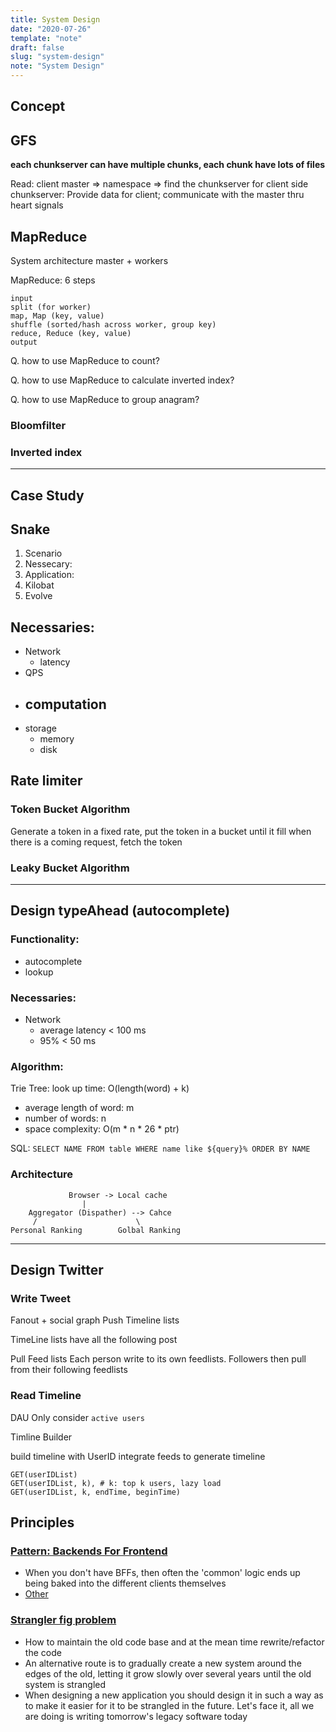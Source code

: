 ```yaml
---
title: System Design
date: "2020-07-26"
template: "note"
draft: false
slug: "system-design"
note: "System Design"
---
```

## Concept

## GFS
**each chunkserver can have multiple chunks, each chunk have lots of files**

Read:
client
master => namespace => find the chunkserver for client side
chunkserver: Provide data for client; communicate with the master thru heart signals

## MapReduce

System architecture
master + workers

MapReduce: 6 steps
```
input
split (for worker)
map, Map (key, value)
shuffle (sorted/hash across worker, group key)
reduce, Reduce (key, value)
output
```

Q. how to use MapReduce to count?

Q. how to use MapReduce to calculate inverted index?

Q. how to use MapReduce to group anagram?


### Bloomfilter
### Inverted index

-----
## Case Study

## Snake
1. Scenario
2. Nessecary:
3. Application:
4. Kilobat
5. Evolve
## Necessaries:
  - Network
    - latency
  - QPS
  - computation
    -
  - storage
    - memory
    - disk


## Rate limiter
### Token Bucket Algorithm
  Generate a token in a fixed rate, put the token in a bucket until it fill
  when there is a coming request, fetch the token

### Leaky Bucket Algorithm

-----

## Design typeAhead (autocomplete)

### Functionality:
  - autocomplete
  - lookup

### Necessaries:
  - Network
    - average latency < 100 ms
    - 95% < 50 ms

### Algorithm:
  Trie Tree: look up time: O(length(word) + k)
  - average length of word: m
  - number of words: n
  - space complexity: O(m * n * 26 * ptr)

  SQL:
  `SELECT NAME FROM table WHERE name like ${query}% ORDER BY NAME`

### Architecture
```
             Browser -> Local cache
                |
    Aggregator (Dispather) --> Cahce
     /                      \
Personal Ranking        Golbal Ranking
```

-----

## Design Twitter
### Write Tweet
Fanout + social graph
Push Timeline lists

TimeLine lists have all the following post

Pull Feed lists
Each person write to its own feedlists.
Followers then pull from their following feedlists

### Read Timeline
DAU
Only consider `active users`

Timline Builder

build timeline with UserID
integrate feeds to generate timeline

```
GET(userIDList)
GET(userIDList, k), # k: top k users, lazy load
GET(userIDList, k, endTime, beginTime)
```

## Principles

### [Pattern: Backends For Frontend](https://samnewman.io/patterns/architectural/bff/#)
   - When you don't have BFFs, then often the 'common' logic ends up being baked into the different clients themselves
   - [Other](http://www.ayqy.net/blog/backend-for-frontend-bff/)

### [Strangler fig problem](https://martinfowler.com/bliki/StranglerFigApplication.html)
  - How to maintain the old code base and at the mean time rewrite/refactor the code
  - An alternative route is to gradually create a new system around the edges of the old, letting it grow slowly over several years until the old system is strangled
  - When designing a new application you should design it in such a way as to make it easier for it to be strangled in the future. Let's face it, all we are doing is writing tomorrow's legacy software today
